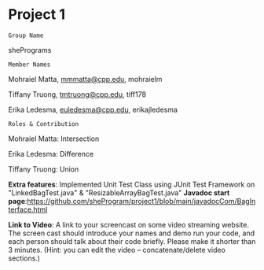# Project 1
 
    Group Name
shePrograms

    Member Names
Mohraiel Matta, mmmatta@cpp.edu, mohraielm

Tiffany Truong, tmtruong@cpp.edu, tiff178

Erika Ledesma, euledesma@cpp.edu, erikajledesma

    Roles & Contribution

Mohraiel Matta: Intersection

Erika Ledesma: Difference

Tiffany Truong: Union


**Extra features**: Implemented Unit Test Class using JUnit Test Framework on "LinkedBagTest.java" & "ResizableArrayBagTest.java" 
**Javadoc start page**:https://github.com/sheProgram/project1/blob/main/javadocCom/BagInterface.html

**Link to Video**: 
A link to your screencast on some video streaming website. The screen cast should introduce your names and demo run your code, and each person should talk about their code briefly. Please make it shorter than 3 minutes. (Hint: you can edit the video – concatenate/delete video sections.)
